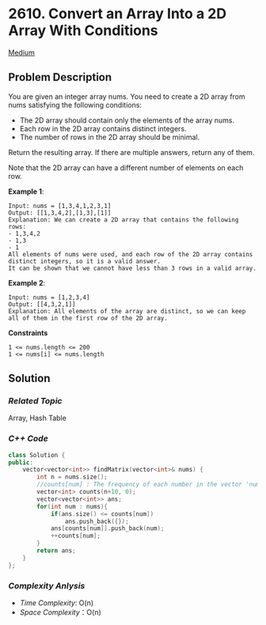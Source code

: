 # 2610. Convert an Array Into a 2D Array With Conditions
[Medium](https://leetcode.com/problems/convert-an-array-into-a-2d-array-with-conditions/description/)

## Problem Description

You are given an integer array nums. You need to create a 2D array from nums satisfying the following conditions:

  - The 2D array should contain only the elements of the array nums.
  - Each row in the 2D array contains distinct integers.
  - The number of rows in the 2D array should be minimal.

Return the resulting array. If there are multiple answers, return any of them.

Note that the 2D array can have a different number of elements on each row.

**Example 1**:
```
Input: nums = [1,3,4,1,2,3,1]
Output: [[1,3,4,2],[1,3],[1]]
Explanation: We can create a 2D array that contains the following rows:
- 1,3,4,2
- 1,3
- 1
All elements of nums were used, and each row of the 2D array contains distinct integers, so it is a valid answer.
It can be shown that we cannot have less than 3 rows in a valid array.
```
**Example 2**:
```
Input: nums = [1,2,3,4]
Output: [[4,3,2,1]]
Explanation: All elements of the array are distinct, so we can keep all of them in the first row of the 2D array.
```

**Constraints**
```
1 <= nums.length <= 200
1 <= nums[i] <= nums.length
```

## Solution

### _Related Topic_
   Array, Hash Table

### _C++ Code_
```cpp
class Solution {
public:
    vector<vector<int>> findMatrix(vector<int>& nums) {
        int n = nums.size();
        //counts[num] : The frequency of each number in the vector 'nums'
        vector<int> counts(n+10, 0);
        vector<vector<int>> ans;
        for(int num : nums){
            if(ans.size() <= counts[num])
                ans.push_back({});
            ans[counts[num]].push_back(num);
            ++counts[num];
        }
        return ans;
    }
};
```

### _Complexity Anlysis_
- _Time Complexity_: O(n)
- _Space Complexity_：O(n)
